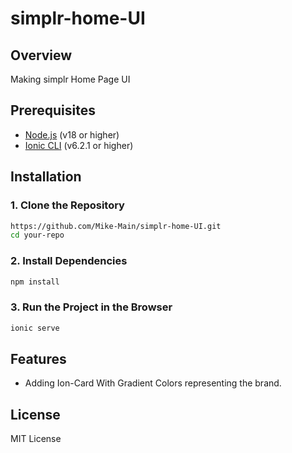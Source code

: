# simplr-home-UI

## Overview
Making simplr Home Page UI

## Prerequisites
- [Node.js](https://nodejs.org/) (v18 or higher)
- [Ionic CLI](https://ionicframework.com/docs/cli) (v6.2.1 or higher)

## Installation

### 1. Clone the Repository
```bash
https://github.com/Mike-Main/simplr-home-UI.git
cd your-repo
```

### 2. Install Dependencies
```bash
npm install
```

### 3. Run the Project in the Browser
```bash
ionic serve
```

## Features
- Adding Ion-Card With Gradient Colors representing the brand.

## License
MIT License



